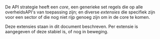 De API strategie heeft een _core_, een generieke set regels die op alle overheidsAPI's van toepassing zijn; en diverse _extensies_ die specifiek zijn voor een sector of die nog niet rijp genoeg zijn om in de core te komen. 

Deze extensies staan in dit document beschreven. Per extensie is aangegeven of deze stabiel is, of nog in beweging. 
